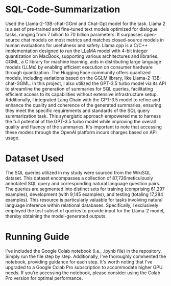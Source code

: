 # SQL-Code-Summarization
Used the Llama-2-13B-chat-GGml and Chat-Gpt model for the task.
Llama 2 is a set of pre-trained and fine-tuned text models optimized for dialogue tasks, ranging from 7 billion to 70 billion parameters. It surpasses open-source chat models on most metrics and matches closed-source models in human evaluations for usefulness and safety. Llama.cpp is a C/C++ implementation designed to run the LLaMA model with 4-bit integer quantization on MacBook, supporting various architectures and libraries. GGML, a C library for machine learning, aids in distributing large language models (LLMs) by enabling efficient execution on consumer hardware through quantization. The Hugging Face community offers quantized models, including variations based on the GGLM library, like Llama-2-13B-chat-GGML.
In this project, I also utilized the GPT-3.5 turbo model via its API to streamline the generation of summaries for SQL queries, facilitating efficient access to its capabilities without extensive infrastructure setup. Additionally, I integrated Lang Chain with the GPT-3.5 model to refine and enhance the quality and coherence of the generated summaries, ensuring they meet the specific requirements and standards of the SQL query summarization task. This synergistic approach empowered me to harness the full potential of the GPT-3.5 turbo model while improving the overall quality and fluency of the summaries. It's important to note that accessing these models through the OpenAI platform incurs charges based on API usage.
# Dataset Used
The SQL queries utilized in my study were sourced from the WikiSQL dataset. This dataset encompasses a collection of 87,726meticulously annotated SQL query and corresponding natural language question pairs. The queries are segmented into distinct sets for training (comprising 61,297 examples), development (with 9,145 examples), and testing (totaling 17,284 examples). This resource is particularly valuable for tasks involving natural language inference within relational databases. Specifically, I exclusively employed the test subset of queries to provide input for the Llama-2 model, thereby obtaining the model-generated outputs.
# Running Guide
I've included the Google Colab notebook (i.e., .ipynb file) in the repository. Simply run the file step by step. Additionally, I've thoroughly commented the notebook, providing guidance for each step. It's worth noting that I've upgraded to a Google Colab Pro subscription to accommodate higher GPU needs. If you're accessing the notebook, please consider using the Colab Pro version for optimal performance.
